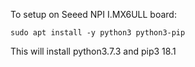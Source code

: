 To setup on Seeed NPI I.MX6ULL board:

```
sudo apt install -y python3 python3-pip
```
This will install python3.7.3 and pip3 18.1


